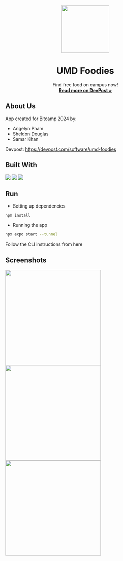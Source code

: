 <div align="center">
  <a href="https://github.com/sheldoug/umd_foodie_app">
    <img src="https://github.com/sheldoug/umd_foodie_app/assets/48613444/d0d2ab89-d10c-4f24-ba5a-f17c834b34fd" width="150"/>
  </a>
  <h1 align="center">UMD Foodies</h1>
  <div align="center">
    Find free food on campus now!
    <br/>
    <a href="https://devpost.com/software/umd-foodies"><strong>Read more on DevPost »</strong></a>
  </div>
</div>

## About Us
App created for Bitcamp 2024 by:
- Angelyn Pham
- Sheldon Douglas
- Samar Khan

Devpost: https://devpost.com/software/umd-foodies

## Built With
<img src="https://img.shields.io/badge/React Native-20232A?style=for-the-badge&logo=react&logoColor=61DAFB">
<img src="https://img.shields.io/badge/Expo -20232A?style=for-the-badge&logo=expo&logoColor=FFFFFF">
<img src="https://img.shields.io/badge/Firebase-20232A?style=for-the-badge&logo=firebase&logoColor=FFCA28">

## Run

* Setting up dependencies
```sh
npm install
```

* Running the app
```sh
npx expo start --tunnel
```
Follow the CLI instructions from here

## Screenshots
<img src="https://github.com/sheldoug/umd_foodie_app/assets/48613444/beb9bd52-5b3a-46c5-b4e9-65bff6431866" width = 300>
<img src="https://github.com/sheldoug/umd_foodie_app/assets/48613444/e8af4641-80f9-4b6d-8821-d73010ccf7c4" width = 300>
<img src="https://github.com/sheldoug/umd_foodie_app/assets/48613444/802c75c5-1788-498c-a1fb-b0e364bd20f7" width = 300>



